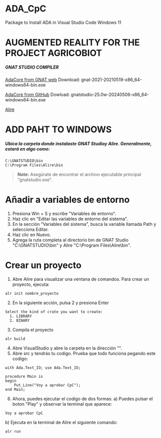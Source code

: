 # ADA_CpC
Package to Install ADA in Visual Studio Code Windows 11
# AUGMENTED REALITY FOR THE PROJECT AGRICOBIOT

##### GNAT STUDIO COMPILER
[AdaCore from GNAT web](https://www.adacore.com/download/more)
Download: gnat-2021-20210519-x86_64-windows64-bin.exe

[AdaCore from GitHub](https://github.com/AdaCore/gnatstudio/releases)
Dowload: gnatstudio-25.0w-20240506-x86_64-windows64-bin.exe

[Alire](https://alire.ada.dev/)

# ADD PAHT TO WINDOWS

##### Ubica la carpeta donde instalaste GNAT Studioy Alire. Generalmente, estará en algo como:
```
C:\GNATSTUDIO\bin
C:\Program Files\Alire\bin
```
> **Note:** Asegúrate de encontrar el archivo ejecutable principal "gnatstudio.exe".

# Añadir a variables de entorno
1. Presiona Win + S y escribe "Variables de entorno".
2. Haz clic en "Editar las variables de entorno del sistema".
3. En la sección "Variables del sistema", busca la variable llamada Path y selecciona Editar.
4. Haz clic en Nuevo.
5. Agrega la ruta completa al directorio bin de GNAT Studio "C:\GNATSTUDIO\bin" y Alire "C:\Program Files\Alire\bin".

# Crear un proyecto
1. Abre Alire para visualizar una ventana de comandos. Para crear un proyecto, ejecuta:
```
alr init nombre_proyecto
```
2. En la siguiente acción, pulsa 2 y presiona Enter
```
Select the kind of crate you want to create:
  1. LIBRARY
  2. BINARY
```
3. Compila el proyecto
```
alr build
```
4. Abre VisualStudio y abre la carpeta en la dirección "".
5. Abre src y tendrás tu codigo. Prueba que todo funciona pegando este codigo:
```
with Ada.Text_IO; use Ada.Text_IO;

procedure Main is
begin
    Put_Line("Voy a aprobar CpC");
end Main;
```
6. Ahora, puedes ejecutar el codigo de dos formas:
   a) Puedes pulsar el boton "Play" y observar la terminal que aparece:
```
Voy a aprobar CpC
```
   b) Ejecuta en la terminal de Alire el siguiente comando:
```
alr run
```
